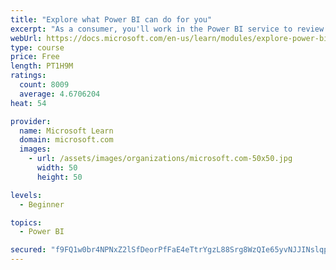 ```yaml
---
title: "Explore what Power BI can do for you"
excerpt: "As a consumer, you'll work in the Power BI service to review and interact with content that has been shared with you. This module provides the foundational information that you need to work effectively in the Power BI service."
webUrl: https://docs.microsoft.com/en-us/learn/modules/explore-power-bi-service/
type: course
price: Free
length: PT1H9M
ratings:
  count: 8009
  average: 4.6706204
heat: 54

provider:
  name: Microsoft Learn
  domain: microsoft.com
  images:
    - url: /assets/images/organizations/microsoft.com-50x50.jpg
      width: 50
      height: 50

levels:
  - Beginner

topics:
  - Power BI

secured: "f9FQ1w0br4NPNxZ2lSfDeorPfFaE4eTtrYgzL88Srg8WzQIe65yvNJJINslqpd5x+Zq/AQn7nj7V4j7t9nFrqbEzIC3b1emJnnVf9vO/zJXZGS5wQENAmdraTeZhbKlhTDqr7CshsYPQBz063jB8cn7i+HL5k1HfmlulF/+OpuAIiaeJQEHEwbvu29GUB9bM5whWy13kZo+iFcbR5ZTVwghGDJfg2mwMOSRNm40UQ7cRrnNrcjL1sPLduc9rNDoSNknlzBW9G6iF0I00DmIrFX2JZ0I97y5fUnY4lNI0DoOqZItsAEdxVQOHHPiLAWwphzPbjGjRTSbQu9zYYp0TaTpXIGOmIKnLqui9PMDv7GyhbH71QY0X4gHIYBWTGvyek0d2ag7X92Y0I4gb7ouOLsA8X5t1x8zYS6Hy4IE7MuU=;Pmmdb9j8/0L1BGSg/UTp1w=="
---
```


